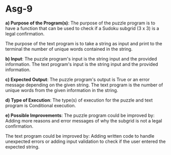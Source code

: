# Asg-9
**a) Purpose of the Program(s)**: The purpose of the puzzle program is to have a function that can be used to check if a Sudoku subgrid (3 x 3) is a legal confirmation.  

The purpose of the text program is to take a string as input and print to the terminal the number of unique words contained in the string. 

**b) Input**: The puzzle program's input is the string input and the provided information. The text program's input is the string input and the provided information.

**c) Expected Output**: The puzzle program's output is True or an error message depending on the given string. The text program is the number of unique words from the given information in the string.

**d) Type of Execution**: The type(s) of execution for the puzzle and text program is Conditional execution.

**e) Possible Improvements**: The puzzle program could be improved by: 
Adding more reasons and error messages of why the subgrid is not a legal confirmation.

The text program could be improved by: Adding written code to handle unexpected errors or adding input validation to check if the user entered the expected string.
